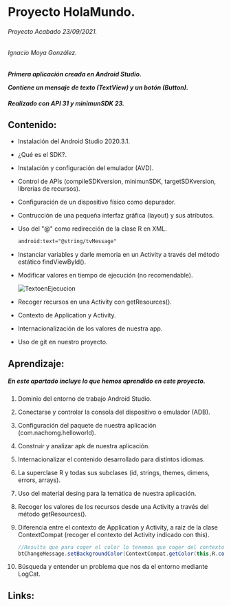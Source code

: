 # Proyecto HolaMundo.

###### Proyecto Acabado 23/09/2021.

###### Ignacio Moya González.

***Primera aplicación creada en Android Studio.***

***Contiene un mensaje de texto (TextView) y un botón (Button).***

##### *Realizado con API 31 y minimunSDK 23.*



## Contenido:

- Instalación del Android Studio 2020.3.1.

- ¿Qué es el SDK?.

- Instalación y configuración del emulador (AVD).

- Control de APIs (compileSDKversion, minimunSDK, targetSDKversion, librerías de recursos).

- Configuración de un dispositivo físico como depurador.

- Contrucción de una pequeña interfaz gráfica (layout) y sus atributos.

- Uso del "@" como redirección de la clase R en XML.

  ```xml
  android:text="@string/tvMessage"
  ```

- Instanciar variables y darle memoria en un Activity a través del método estático findViewById().

- Modificar valores en tiempo de ejecución (no recomendable).

  ![TextoenEjecucion](/home/nacho/Imágenes/TextoenEjecucion.png)

- Recoger recursos en una Activity con getResources().

- Contexto de Application y Activity.

- Internacionalización de los valores de nuestra app.

- Uso de git en nuestro proyecto.

  

## Aprendizaje:

##### *En este apartado incluye lo que hemos aprendido en este proyecto.*

1. Dominio del entorno de trabajo Android Studio.

2. Conectarse y controlar la consola del dispositivo o emulador (ADB).

3. Configuración del paquete de nuestra aplicación (com.nachomg.helloworld).

4. Construir y analizar apk de nuestra aplicación.

5. Internacionalizar el contenido desarrollado para distintos idiomas.

6. La superclase R y todas sus subclases (id, strings, themes, dimens, errors, arrays).

7. Uso del material desing para la temática de nuestra aplicación.

8. Recoger los valores de los recursos desde una Activity a través del método getResources().

9. Diferencia entre el contexto de Application y Activity, a raiz de la clase ContextCompat (recoger el contexto del Activity indicado con this).

   ```java
   //Resulta que para coger el color lo tenemos que coger del contexto de la Activity y no de Application, por eso utilizamos la clase ContextCompat, siendo this el contexto actual en el que estamos trabajando (MainActivity).
   btChangeMessage.setBackgroundColor(ContextCompat.getColor(this,R.color.teal_200));
   ```

10. Búsqueda y entender un problema que nos da el entorno mediante LogCat.



## Links:

[](https://developer.android.com/)

[](https://material.io/resources/color/#!/?view.left=0&view.right=0)

[](https://gist.github.com/dasdo/9ff71c5c0efa037441b6)